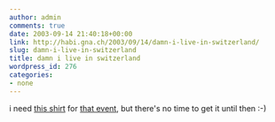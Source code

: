 ```yaml
---
author: admin
comments: true
date: 2003-09-14 21:40:18+00:00
link: http://habi.gna.ch/2003/09/14/damn-i-live-in-switzerland/
slug: damn-i-live-in-switzerland
title: damn i live in switzerland
wordpress_id: 276
categories:
- none
---
```


i need [this shirt](http://www.thinkgeek.com/interests/oreilly/tshirts/5eb7/) for [that event](http://jukebox.radiox.ch:8080/spot/stories/526/), but there's no time to get it until then :-)
